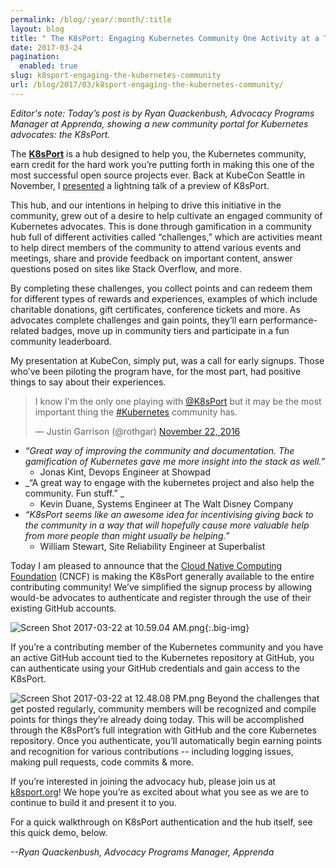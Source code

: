```yaml
---
permalink: /blog/:year/:month/:title
layout: blog
title: " The K8sPort: Engaging Kubernetes Community One Activity at a Time "
date: 2017-03-24
pagination:
  enabled: true
slug: k8sport-engaging-the-kubernetes-community
url: /blog/2017/03/k8sport-engaging-the-kubernetes-community/
---
```

_Editor's note: Today’s post is by Ryan Quackenbush, Advocacy Programs Manager at Apprenda, showing a new community portal for Kubernetes advocates: the K8sPort._   

The [**K8sPort**](http://k8sport.org/) is a hub designed to help you, the Kubernetes community, earn credit for the hard work you’re putting forth in making this one of the most successful open source projects ever. Back at KubeCon Seattle in November, I [presented](https://youtu.be/LwViH5eLoOI) a lightning talk of a preview of K8sPort.   

This hub, and our intentions in helping to drive this initiative in the community, grew out of a desire to help cultivate an engaged community of Kubernetes advocates. This is done through gamification in a community hub full of different activities called “challenges,” which are activities meant to help direct members of the community to attend various events and meetings, share and provide feedback on important content, answer questions posed on sites like Stack Overflow, and more.   

By completing these challenges, you collect points and can redeem them for different types of rewards and experiences, examples of which include charitable donations, gift certificates, conference tickets and more. As advocates complete challenges and gain points, they’ll earn performance-related badges, move up in community tiers and participate in a fun community leaderboard.   

My presentation at KubeCon, simply put, was a call for early signups. Those who’ve been piloting the program have, for the most part, had positive things to say about their experiences.  

> I know I'm the only one playing with [@K8sPort](https://twitter.com/K8sPort) but it may be the most important thing the [#Kubernetes](https://twitter.com/hashtag/Kubernetes?src=hash) community has.
>
> — Justin Garrison (@rothgar) [November 22, 2016](https://twitter.com/rothgar/status/800941707558670336)

- _“Great way of improving the community and documentation. The gamification of Kubernetes gave me more insight into the stack as well.”_  
     - Jonas Kint, Devops Engineer at Showpad
- _“A great way to engage with the kubernetes project and also help the community. Fun stuff.” _  
     - Kevin Duane, Systems Engineer at The Walt Disney Company
- _“K8sPort seems like an awesome idea for incentivising giving back to the community in a way that will hopefully cause more valuable help from more people than might usually be helping.”_  
     - William Stewart, Site Reliability Engineer at Superbalist

Today I am pleased to announce that the [Cloud Native Computing Foundation](https://www.cncf.io/) (CNCF) is making the K8sPort generally available to the entire contributing community! We’ve simplified the signup process by allowing would-be advocates to authenticate and register through the use of their existing GitHub accounts.



 ![Screen Shot 2017-03-22 at 10.59.04 AM.png](https://lh4.googleusercontent.com/h9D3-poSxGMelrhvKE2PBX-_pXRJJZF4NfW8ShyxzOrQekZvgZuIlaphkg_35QPKGG-Z22dTcFymj48qO5nXQjuVussmThewiceMQ9Hr7bUm5YRaJhTpDuCU2kJKQjTyZXcslreH){:.big-img}



If you’re a contributing member of the Kubernetes community and you have an active GitHub account tied to the Kubernetes repository at GitHub, you can authenticate using your GitHub credentials and gain access to the K8sPort.  

 ![Screen Shot 2017-03-22 at 12.48.08 PM.png](https://lh3.googleusercontent.com/dmg-Po-XlYHMFrij3GcryySkxw4Q0BaEKlWLeeWwKFr8nSmw55rbmpk0WWRiIWQZgcAbCNhomt1JUT0Ohntm3aXVwReXxgWkfjbJJtICILltePU9Zr70iNqBNfgsX26majAqW5r8)
Beyond the challenges that get posted regularly, community members will be recognized and compile points for things they’re already doing today. This will be accomplished through the K8sPort’s full integration with GitHub and the core Kubernetes repository. Once you authenticate, you’ll automatically begin earning points and recognition for various contributions -- including logging issues, making pull requests, code commits & more.  


If you’re interested in joining the advocacy hub, please join us at [k8sport.org](http://k8sport.org/)! We hope you’re as excited about what you see as we are to continue to build it and present it to you.  

For a quick walkthrough on K8sPort authentication and the hub itself, see this quick demo, below.






_--Ryan Quackenbush, Advocacy Programs Manager, Apprenda_
